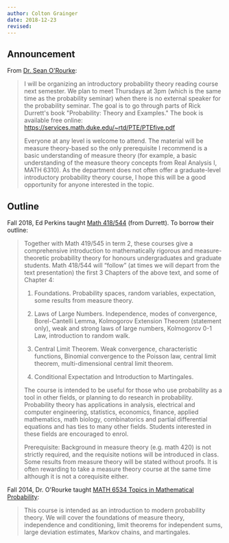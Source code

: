 ```yaml
---
author: Colton Grainger
date: 2018-12-23
revised:
---
```


## Announcement

From [Dr. Sean O'Rourke](http://math.colorado.edu/~seor3821/):

> I will be organizing an introductory probability theory reading course next semester.  We plan to meet Thursdays at 3pm (which is the same time as the probability seminar) when there is no external speaker for the probability seminar.  The goal is to go through parts of Rick Durrett's book "Probability: Theory and Examples."  The book is available free online:
> <https://services.math.duke.edu/~rtd/PTE/PTEfive.pdf>
> 
> Everyone at any level is welcome to attend.  The material will be measure theory-based so the only prerequisite I recommend is a basic understanding of measure theory (for example, a basic understanding of the measure theory concepts from Real Analysis I, MATH 6310).  As the department does not often offer a graduate-level introductory probability theory course, I hope this will be a good opportunity for anyone interested in the topic.  

## Outline

Fall 2018, Ed Perkins taught [Math 418/544](http://www.math.ubc.ca/~perkins/418outline.pdf) (from Durrett). To borrow their outline:

> Together with Math 419/545 in term 2, these courses give a comprehensive introduction  to  mathematically  rigorous  and  measure-theoretic  probability theory  for  honours  undergraduates  and  graduate  students.   Math  418/544 will “follow” (at times we will depart from the text presentation) the first 3 Chapters of the above text, and some of Chapter 4:
> 
> 1.  Foundations.  Probability spaces, random variables, expectation, some results from measure theory.
> 
> 2.  Laws of Large Numbers.  Independence,  modes of convergence, Borel-Cantelli  Lemma,  Kolmogorov  Extension  Theorem  (statement  only), weak and strong laws of large numbers, Kolmogorov 0-1 Law, introduction to random walk.
> 
> 3.  Central Limit Theorem.  Weak convergence, characteristic functions, Binomial convergence to the Poisson law, central limit theorem, multi-dimensional central limit theorem.
> 
> 4.  Conditional Expectation and Introduction to Martingales.
>
> The course is intended to be useful for those who use probability as a tool in other fields, or planning to do research in probability.  Probability theory has applications in analysis, electrical and computer engineering, statistics, economics,  finance,  applied mathematics,  math biology,  combinatorics and partial  differential  equations  and  has  ties  to  many  other  fields.   Students interested in these fields are encouraged to enrol.
> 
> Prerequisite:  Background in measure theory (e.g.  math 420) is not strictly required, and the requisite notions will be introduced in class.  Some results from measure theory will be stated without proofs.  It is often rewarding to take a measure theory course at the same time although it is not a corequisite either.

Fall 2014, Dr. O'Rourke taught [MATH 6534 Topics in Mathematical Probability](http://math.colorado.edu/~seor3821/teaching/6534.14f/):

> This course is intended as an introduction to modern probability theory. We will cover the foundations of measure theory, independence and conditioning, limit theorems for independent sums, large deviation estimates, Markov chains, and martingales. 
